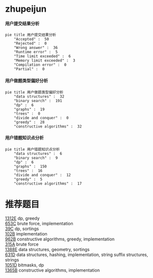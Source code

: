 # zhupeijun

<!-- tabs:start -->



#### **用户提交结果分析**

```mermaid
pie title 用户提交结果分析
    "Accepted" :  50
    "Rejected" :  0
    "Wrong answer" :  36
    "Runtime error" :  5
    "Time limit exceeded" :  6
    "Memory limit exceeded" :  3
    "Compilation error" :  0
    "Partial" :  0
```

#### **用户做题类型偏好分析**

```mermaid
pie title 用户做题类型偏好分析
    "data structures" :  32
    "binary search" :  191
    "dp" :  6
    "graphs" :  19
    "trees" :  0
    "divide and conquer" :  0
    "greedy" :  28
    "constructive algorithms" :  32
```
#### **用户错题知识点分析**

```mermaid
pie title 用户错题知识点分析
    "data structures" :  6
    "binary search" :  9
    "dp" :  6
    "graphs" :  150
    "trees" :  16
    "divide and conquer" :  12
    "greedy" :  5
    "constructive algorithms" :  17
```



<!-- tabs:end -->
# 推荐题目
[1312E](https://codeforces.com/contest/1312/problem/E)		dp,
                        greedy		  
[653C](https://codeforces.com/contest/653/problem/C)		brute force,
                        implementation		  
[39C](https://codeforces.com/contest/39/problem/C)		dp,
                        sortings		  
[102B](https://codeforces.com/contest/102/problem/B)		implementation		  
[962B](https://codeforces.com/contest/962/problem/B)		constructive algorithms,
                        greedy,
                        implementation		  
[315A](https://codeforces.com/contest/315/problem/A)		brute force		  
[1388E](https://codeforces.com/contest/1388/problem/E)		data structures,
                        geometry,
                        sortings		  
[631D](https://codeforces.com/contest/631/problem/D)		data structures,
                        hashing,
                        implementation,
                        string suffix structures,
                        strings		  
[1051D](https://codeforces.com/contest/1051/problem/D)		bitmasks,
                        dp		  
[1365B](https://codeforces.com/contest/1365/problem/B)		constructive algorithms,
                        implementation		  
